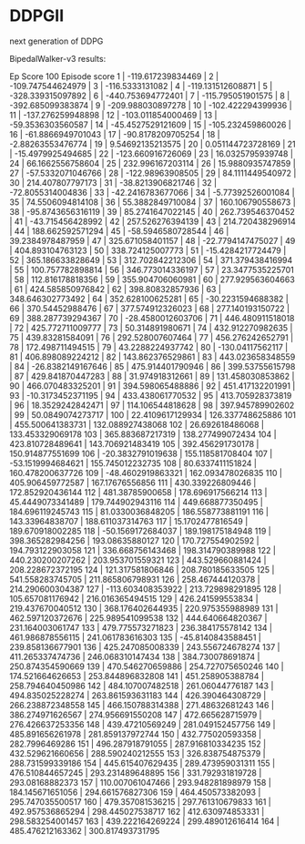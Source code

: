 # DDPGII

next generation of DDPG

BipedalWalker-v3 results:

Ep Score            100 Episode score
1 | -119.617239834469 | 
2 | -109.747544624979 | 
3 | -116.5333131082 | 
4 | -119.131512608871 | 
5 | -328.339315097892 | 
6 | -440.753694772401 | 
7 | -115.795051901575 | 
8 | -392.685099383874 | 
9 | -209.988030897278 | 
10 | -102.422294399936 | 
11 | -137.276259948898 | 
12 | -103.011854000469 | 
13 | -59.3536303560587 | 
14 | -45.4527529121609 | 
15 | -105.232459860026 | 
16 | -61.8866949701043 | 
17 | -90.8178209705254 | 
18 | -2.88263553476774 | 
19 | 9.54692135213575 | 
20 | 0.051144723728169 | 
21 | -15.4979925494685 | 
22 | -123.660916726069 | 
23 | 16.0325795939748 | 
24 | 66.1662556758604 | 
25 | 232.996167203114 | 
26 | 15.9880935747859 | 
27 | -57.5332071046766 | 
28 | -122.98963908505 | 
29 | 84.1111449540972 | 
30 | 214.407807797173 | 
31 | -38.8213906821746 | 
32 | -72.8055314004836 | 
33 | -42.2416783677066 | 
34 | -5.77392526001084 | 
35 | 74.5506094814108 | 
36 | 55.3882849710084 | 
37 | 160.106790558673 | 
38 | -95.8743656316119 | 
39 | 85.2741647022145 | 
40 | 262.739546370452 | 
41 | -43.715456428992 | 
42 | 257.526276394139 | 
43 | 214.720438296914 | 
44 | 188.662592571294 | 
45 | -58.5946580728544 | 
46 | 39.2384978487959 | 
47 | 325.671058401157 | 
48 | -22.7794147475027 | 
49 | 404.893104763123 | 
50 | 338.724125007773 | 
51 | -15.4284217724479 | 
52 | 365.186633828649 | 
53 | 312.702842212306 | 
54 | 371.379438416994 | 
55 | 100.757782898814 | 
56 | 346.773014336197 | 
57 | 23.3477535225701 | 
58 | 112.816178818356 | 
59 | 355.904706060981 | 
60 | 277.929563604663 | 
61 | 424.585850976842 | 
62 | 398.80832857936 | 
63 | 348.646302773492 | 
64 | 352.628100625281 | 
65 | -30.2231594688382 | 
66 | 370.54452988476 | 
67 | 377.574912326023 | 
68 | 277.140193150722 | 
69 | 388.287739294367 | 
70 | -28.4580012603706 | 
71 | 446.480911518018 | 
72 | 425.772711009777 | 
73 | 50.314891980671 | 
74 | 432.912270982635 | 
75 | 439.83281584091 | 
76 | 292.528007607464 | 
77 | 456.276242652791 | 
78 | 172.498711494515 | 
79 | 43.2288224937742 | 
80 | -130.04117562117 | 
81 | 406.898089224212 | 
82 | 143.862376529861 | 
83 | 443.023658348559 | 
84 | -26.8382149167646 | 
85 | 475.914401790946 | 
86 | 399.53755615798 | 
87 | 429.841870447283 | 
88 | 31.974918312661 | 
89 | 131.458030853862 | 
90 | 466.070483325201 | 
91 | 394.598065488886 | 
92 | 451.417132201991 | 
93 | -10.3173452371195 | 
94 | 433.438061770532 | 
95 | 413.705928373819 | 
96 | 18.3529242842471 | 
97 | 114.106544818628 | 
98 | 397.945789902602 | 
99 | 50.0849074273717 | 
100 | 22.4109617129934 | 126.337748625886
101 | 455.500641383731 | 132.088927438068
102 | 26.692618486068 | 133.453329069178
103 | 365.883687217319 | 138.277499072434
104 | 423.810728489641 | 143.706921483419
105 | 392.456291730178 | 150.914877551699
106 | -20.3832791019638 | 155.118581708404
107 | -53.1519994684621 | 155.745012232735
108 | 80.6337411151824 | 160.478200637726
109 | -48.4602919863321 | 162.093478026835
110 | 405.906459772587 | 167.17676556856
111 | 430.339226809446 | 172.852920436144
112 | 481.38785900658 | 178.696917566214
113 | 45.4449073341489 | 179.744902943116
114 | 449.668877350495 | 184.696119245743
115 | 81.0330036848205 | 186.558773881191
116 | 143.33964838707 | 188.611037314763
117 | 15.1702477816549 | 189.670918002285
118 | -50.1569172684037 | 189.198175184948
119 | 398.365282984256 | 193.08635880127
120 | 170.727554902592 | 194.793122903058
121 | 336.668756143468 | 198.314790389988
122 | 440.230200207262 | 203.953701559321
123 | 443.529660881424 | 208.228672372195
124 | 121.317581806846 | 208.780185633505
125 | 541.558283745705 | 211.865806798931
126 | 258.467444120378 | 214.290600304387
127 | -113.603408353922 | 213.729898291895
128 | 105.657081176942 | 216.016365494515
129 | 426.241599553834 | 219.437670040512
130 | 368.176402644935 | 220.975355988989
131 | 462.597120372676 | 225.989541099538
132 | 444.640664820367 | 231.164003061747
133 | 479.775573271823 | 236.384175578142
134 | 461.986878556115 | 241.061783616303
135 | -45.8140843588451 | 239.858136677901
136 | 425.247085008339 | 243.556724678274
137 | 411.265337474736 | 246.068310147434
138 | 384.730078691874 | 250.874354590669
139 | 470.546270659886 | 254.727075650246
140 | 174.521664626653 | 253.844896832808
141 | 451.258905388784 | 258.794640450986
142 | 484.107007482518 | 261.06044776187
143 | 494.835025228274 | 263.861593631183
144 | 426.390464308729 | 266.238872348558
145 | 466.150788314388 | 271.48632681243
146 | 386.274971626567 | 274.956691550208
147 | 472.665628715979 | 276.426637253356
148 | 439.47210569249 | 281.049152457756
149 | 485.891656261978 | 281.859137972744
150 | 432.775020593358 | 282.7996469286
151 | 496.287918791055 | 287.916810334235
152 | 432.529621660656 | 288.590240212555
153 | 326.838754875379 | 288.731599339186
154 | 445.615407629435 | 289.473959031311
155 | 476.510844657245 | 293.231489648895
156 | 331.792931819728 | 293.08168882373
157 | 110.007061047466 | 293.948281898979
158 | 184.145671651056 | 294.661576827306
159 | 464.450573382093 | 295.747035500517
160 | 479.357081536215 | 297.761310679833
161 | 492.957536865294 | 298.445027538717
162 | 412.630974853331 | 298.583254001457
163 | 439.222164269224 | 299.489012616414
164 | 485.476212163362 | 300.817493731795
